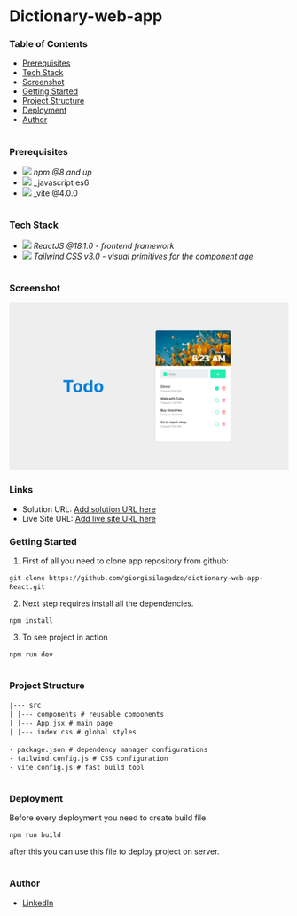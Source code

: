 # Dictionary-web-app

### Table of Contents

- [Prerequisites](#Prerequisites)
- [Tech Stack](#Tech-Stack)
- [Screenshot](#Screenshot)
- [Getting Started](#Getting-Started)
- [Project Structure](#Project-Structure)
- [Deployment](#Deployment)
- [Author](#Author)

#

### Prerequisites

- <img src="readme/npm.png" width="25" style="top: 8px" /> _npm @8 and up_
- <img src="readme/js.png" width="25" style="top: 8px" /> \_javascript es6
- <img src="readme/vite.jpg" width="25" style="top: 8px" /> \_vite @4.0.0

#

### Tech Stack

- <img src="readme/React.png" width="25" style="top: 8px" /> _ReactJS @18.1.0 - frontend framework_
- <img src="readme/tailwind.png" width="25" style="top: 8px" /> _Tailwind CSS v3.0 - visual primitives for the component age_

#

### Screenshot

![](./public/desktop-preview.jpg)

### Links

- Solution URL: [Add solution URL here](https://github.com/DavitDvalashvili/Todo-UI)
- Live Site URL: [Add live site URL here](https://interactive-rating-component-one-virid.vercel.app/)

### Getting Started

1. First of all you need to clone app repository from github:

```
git clone https://github.com/giorgisilagadze/dictionary-web-app-React.git
```

2. Next step requires install all the dependencies.

```
npm install
```

3. To see project in action

```
npm run dev
```

#

### Project Structure

```
|--- src
| |--- components # reusable components
| |--- App.jsx # main page
| |--- index.css # global styles

- package.json # dependency manager configurations
- tailwind.config.js # CSS configuration
- vite.config.js # fast build tool
```

#

### Deployment

Before every deployment you need to create build file.

```
npm run build
```

after this you can use this file to deploy project on server.

#

### Author

- [LinkedIn](https://www.linkedin.com/in/giorgi-silagadze-3bb522257/)
